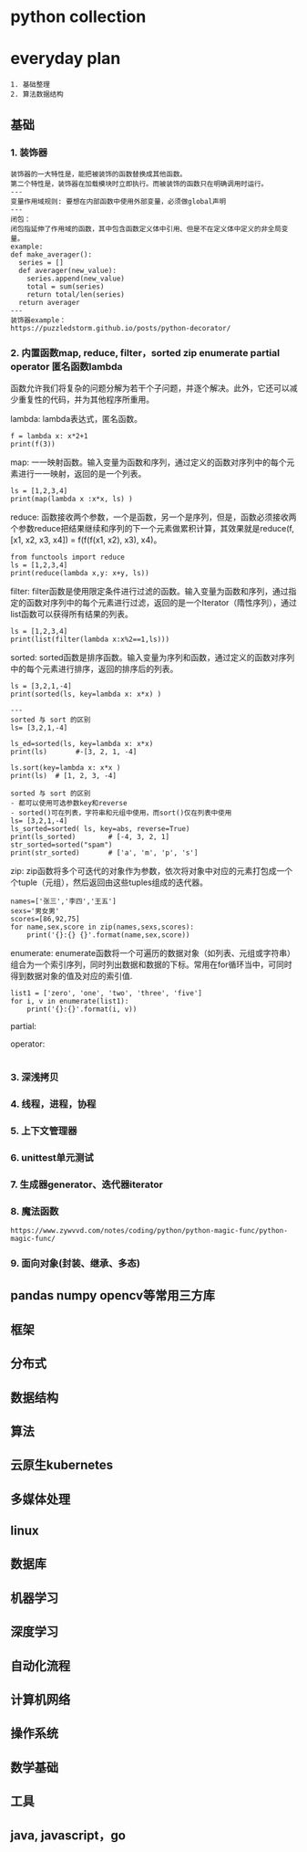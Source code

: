 # python collection

# everyday plan
```
1. 基础整理
2. 算法数据结构
```

## 基础
### 1. 装饰器
```
装饰器的一大特性是，能把被装饰的函数替换成其他函数。
第二个特性是，装饰器在加载模块时立即执行。而被装饰的函数只在明确调用时运行。
---
变量作用域规则: 要想在内部函数中使用外部变量，必须做global声明
---
闭包：
闭包指延伸了作用域的函数，其中包含函数定义体中引用、但是不在定义体中定义的非全局变量。
example:
def make_averager():
  series = []
  def averager(new_value):
    series.append(new_value)
    total = sum(series)
    return total/len(series)
  return averager
---
装饰器example：
https://puzzledstorm.github.io/posts/python-decorator/
```

### 2. 内置函数map, reduce, filter，sorted zip enumerate partial operator 匿名函数lambda 
函数允许我们将复杂的问题分解为若干个子问题，并逐个解决。此外，它还可以减少重复性的代码，并为其他程序所重用。

lambda: lambda表达式，匿名函数。
```
f = lambda x: x*2+1
print(f(3))
```

map: 一一映射函数。输入变量为函数和序列，通过定义的函数对序列中的每个元素进行一一映射，返回的是一个列表。
```
ls = [1,2,3,4]
print(map(lambda x :x*x, ls) )
```

reduce: 函数接收两个参数，一个是函数，另一个是序列，但是，函数必须接收两个参数reduce把结果继续和序列的下一个元素做累积计算，其效果就是reduce(f, [x1, x2, x3, x4]) = f(f(f(x1, x2), x3), x4)。
```
from functools import reduce
ls = [1,2,3,4]
print(reduce(lambda x,y: x+y, ls))
```

filter: filter函数是使用限定条件进行过滤的函数。输入变量为函数和序列，通过指定的函数对序列中的每个元素进行过滤，返回的是一个Iterator（隋性序列），通过list函数可以获得所有结果的列表。
```
ls = [1,2,3,4]
print(list(filter(lambda x:x%2==1,ls)))
```
sorted: sorted函数是排序函数。输入变量为序列和函数，通过定义的函数对序列中的每个元素进行排序，返回的排序后的列表。
```
ls = [3,2,1,-4]
print(sorted(ls, key=lambda x: x*x) )

---
sorted 与 sort 的区别	
ls= [3,2,1,-4]

ls_ed=sorted(ls, key=lambda x: x*x) 
print(ls)		#-[3, 2, 1, -4]

ls.sort(key=lambda x: x*x )
print(ls)  # [1, 2, 3, -4]

sorted 与 sort 的区别
- 都可以使用可选参数key和reverse	
- sorted()可在列表，字符串和元组中使用，而sort()仅在列表中使用
ls= [3,2,1,-4]
ls_sorted=sorted( ls, key=abs, reverse=True) 
print(ls_sorted)		# [-4, 3, 2, 1]
str_sorted=sorted("spam")
print(str_sorted)		# ['a', 'm', 'p', 's']
```
zip: zip函数将多个可迭代的对象作为参数，依次将对象中对应的元素打包成一个个tuple（元组），然后返回由这些tuples组成的迭代器。
```
names=['张三','李四','王五'] 
sexs='男女男' 
scores=[86,92,75] 
for name,sex,score in zip(names,sexs,scores): 
    print('{}:{} {}'.format(name,sex,score)) 
```
enumerate: enumerate函数将一个可遍历的数据对象（如列表、元组或字符串）组合为一个索引序列，同时列出数据和数据的下标。常用在for循环当中，可同时得到数据对象的值及对应的索引值.
```
list1 = ['zero', 'one', 'two', 'three', 'five'] 
for i, v in enumerate(list1):  	
    print('{}:{}'.format(i, v)) 
```
partial:

operator:
```
```

### 3. 深浅拷贝
### 4. 线程，进程，协程
### 5. 上下文管理器
### 6. unittest单元测试
### 7. 生成器generator、迭代器iterator
### 8. 魔法函数
```
https://www.zywvvd.com/notes/coding/python/python-magic-func/python-magic-func/
```

### 9. 面向对象(封装、继承、多态)

## pandas numpy opencv等常用三方库

## 框架

## 分布式

## 数据结构

## 算法

## 云原生kubernetes

## 多媒体处理

## linux

## 数据库

## 机器学习

## 深度学习

## 自动化流程

## 计算机网络

## 操作系统

## 数学基础

## 工具

## java, javascript，go

